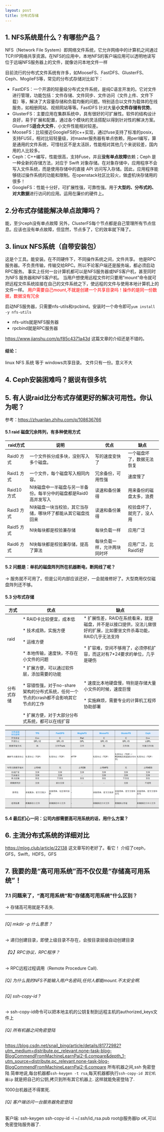 ```yaml
---
layout: post
title: 分布式存储
---
```


## 1. NFS系统是什么？有哪些产品？
NFS（Network File System）即网络文件系统，它允许网络中的计算机之间通过TCP/IP网络共享资源。在NFS的应用中，本地NFS的客户端应用可以透明地读写位于远端NFS服务器上的文件，就像访问本地文件一样

目前流行的分布式文件系统有许多，如MooseFS、FastDFS、GlusterFS、Ceph、MogileFS等，常见的分布式存储对比如下：

* FastDFS：一个开源的轻量级分布式文件系统，是纯C语言开发的。它对文件进行管理，功能包括：文件存储、文件同步、文件访问（文件上传、文件下载）等，解决了大容量存储和负载均衡的问题。特别适合以文件为载体的在线服务，如相册网站、视频网站等等。FastDFS 针对大量**小文件存储有优势**。
* GlusterFS：主要应用在集群系统中，具有很好的可扩展性。软件的结构设计良好，易于扩展和配置，通过各个模块的灵活搭配以得到针对性的解决方案。GlusterFS**适合大文件**，小文件性能相对较差。
* MooseFS：比较接近GoogleFS的c++实现，通过fuse支持了标准的posix，支持FUSE，相对比较轻量级，对master服务器有单点依赖，用perl编写，算是通用的文件系统，可惜社区不是太活跃，性能相对其他几个来说较差，国内用的人比较多。
* Ceph：C++编写，性能很高，支持Fuse，并且**没有单点故障**依赖；Ceph 是一种全新的存储方法，对应于 Swift 对象存储。在对象存储中，应用程序不会写入文件系统，而是使用存储中的直接 API 访问写入存储。因此，应用程序能够绕过操作系统的功能和限制。在openstack社区比较火，做虚机块存储用的很多！
* GoogleFS：性能十分好，可扩展性强，可靠性强。用于**大型的、分布式的、对大数据**进行访问的应用。运用在廉价的硬件上。

## 2.分布式存储能解决单点故障吗？
能，至少ceph没有单点故障
另外，ClusterFS每个节点都是自己管理所有节点信息。应该也没有单点故障，但显然，节点多了，它的效率就下降了。

## 3. linux NFS系统（自带安装包）
这是个工具。能安装。在不同硬件下，不同操作系统之间，文件共享。
他是RPC服务器。不负责传输，传输交给RPC。所以不论客户端还是服务端，都必须启动RPC服务。
事实上任何一台计算机都可以是NFS服务器或NFS客户机，甚至同时为NFS 服务器和NFS客户机。
当用户想使用远程文件时只要用“mount”命令就可把远程文件系统挂接在自己的文件系统之下，使远程的文件与使用本地计算机上的文件一样。
<font color="red">用户需要自己mount,不就是创建一个共享目录吗！操作的是同一份数据，数据没有冗余</font>

启动NFS服务器，只需要nfs-utils和rpcbind。安装时一个命令即可`yum install -y nfs-utils`
+ nfs-uitls就是NFS服务器
+ rpcbind就是RPC服务器

https://www.jianshu.com/p/f85c4371a43d
这篇文章的介绍还是不错的。

#### 结论： 
 linux NFS 系统 等于 windows共享目录。 文件只有一份。意义不大

## 4. Ceph安装困难吗？据说有很多坑

## 5. 有人说raid比分布式存储更好的解决可用性。你认为呢？
参考：https://zhuanlan.zhihu.com/p/108636766

#### 5.1 raid 磁盘冗余阵列，有多种使用方式
| raid方式| 说明| 优点|缺点|
|---|---|---|---|
|Raid0 方式|一个文件拆分成多块，没别写入多个磁盘。|写的速度变快了|一个磁盘坏了，数据无法恢复|
|Raid1 方式|一个文件，每个磁盘写入相同内容。|冗余备份，可用性强|速度慢了|
|Raid10 方式|N块磁盘中一半磁盘与另一半备份。每半分中的磁盘都是Raid0高并发写入|读速和备份兼得|用来备份的磁盘太多，浪费|
|Raid3 方式|N块磁盘一块当校验，其它当存储，哪块坏了都能从其它磁盘找回来|读速和备份兼得|校验盘坏了，就完了，没人用|
|Raid5 方式|N块每块都是校验兼存储|每块负载一样|应用广泛|
|Raid6 方式|N块每块都是校验兼存储，提高了算法|每块负载一样，允许两块同时坏|应用广泛，比Raid5好|

#### 5.2 问题是：单机的磁盘阵列所在机器断电，断网线了呢？
→ 服务就不可用了。但是公司内部应该还好，一会就维修好了。大型商用仅仅磁盘阵列还不够。

#### 5.3 分布式存储

| 方式|  优点|缺点|
|---|---|---|
|raid|* RAID卡比较便宜，成本低<br><br>* 技术成熟，实施方便<br><br>* 运维方便<br><br>* 本地传输，速度快，不存在小文件的问题|* 扩展性差，RAID在系统看来，就是磁盘，并不是以接口提供，没法儿做很好的扩展，比如要坐文件杀毒功能，RAID几乎无法支持<br><br> * 扩容难，空间不够用了，必须停机扩容，而这对有7*24要求的单位，几乎是硬伤|
|分布式存储|* 扩展方便，可以通过软件层，添加需要的功能<br><br>* 容错性强，对于no-share架构的分布式系统，任何一个节点的crash都不会影响其它节点的工作<br><br>* 扩展方便，对于大部分分布式系统，都可以在线扩容| * 速度比本地硬盘慢，特别是存储大量小文件的时候，速度巨慢<br><br>* 实施麻烦，需要专业的计算机工程师协助部署|

 ![](/images/2020-07-08-12-26-37.png)

#### 5.4 最后扪心一问：公司内部需要高可用系统的话，用什么方案？

## 6. 主流分布式系统的详细对比
https://mlog.club/article/22138
这文章写的老好了。看它！
介绍了ceph，GFS，Swift，HDFS，GFS

## 7. 我要的是“高可用系统”而不仅仅是“存储高可用系统”！
### 7.1 问题来了，“高可用系统”和“存储高可用系统”什么区别？
→ 存储高可用就是不丢失.

---
###### [Q] mkdir -p 什么意思？
→ 递归创建目录，即使上级目录不存在，会按目录层级自动创建目录

###### 【Q】RPC协议，RPC程序？
→ RPC远程过程调用（Remote Procedure Call). 

###### [Q] 为什么我的NFS不能输入用户名密码,任何人都能mount.不太安全啊.
###### [Q] ssh-copy-id ?
→ ssh-copy-id命令可以把本地主机的公钥复制到远程主机的authorized_keys文件上
###### [Q] 所有机器之间免密登陆
https://blog.csdn.net/snail_bing/article/details/81772982?utm_medium=distribute.pc_relevant.none-task-blog-BlogCommendFromMachineLearnPai2-6.compare&depth_1-utm_source=distribute.pc_relevant.none-task-blog-BlogCommendFromMachineLearnPai2-6.compare
所有机器之间,ssh 免密登陆
简单地说,每台机器都`ssh-keygen -t rsa`,每天机器都执行`ssh-copy-id 其它机器ip` 就是把自己的公钥,拷贝到所有其它机器上.
这样就能免密登陆了.

1000台机器还不得累死.
###### [Q] 客户端访问一台服务器免密登陆
客户端:
ssh-keygen
ssh-copy-id -i ~/.ssh/id_rsa.pub root@服务器Ip
oK,可以免密登陆服务器了.

